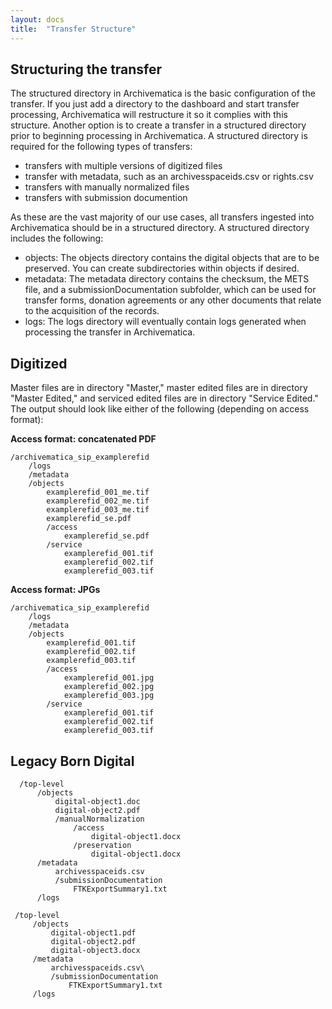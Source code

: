 ```yaml
---
layout: docs
title:  "Transfer Structure"
---
```


## Structuring the transfer 

The structured directory in Archivematica is the basic configuration of the transfer. If you just add a directory to the dashboard and start transfer processing, Archivematica will restructure it so it complies with this structure. Another option is to create a transfer in a structured directory prior to beginning processing in Archivematica. A structured directory is required for the following types of transfers:

*	transfers with multiple versions of digitized files
*	transfer with metadata, such as an archivesspaceids.csv or rights.csv
*	transfers with manually normalized files
*	transfers with submission documention

As these are the vast majority of our use cases, all transfers ingested into Archivematica should be in a structured directory. A structured directory includes the following:

*	objects: The objects directory contains the digital objects that are to be preserved. You can create subdirectories within objects if desired.
*	metadata: The metadata directory contains the checksum, the METS file, and a submissionDocumentation subfolder, which can be used for transfer forms, donation agreements or any other documents that relate to the acquisition of the records.
*	logs: The logs directory will eventually contain logs generated when processing the transfer in Archivematica.

## Digitized

Master files are in directory "Master," master edited files are in directory "Master Edited," and serviced edited files are in directory "Service Edited." The output should look like either of the following (depending on access format):


**Access format: concatenated PDF**

```
/archivematica_sip_examplerefid
	/logs
	/metadata
	/objects
		examplerefid_001_me.tif
		examplerefid_002_me.tif
		examplerefid_003_me.tif
		examplerefid_se.pdf
		/access
			examplerefid_se.pdf
		/service
			examplerefid_001.tif
			examplerefid_002.tif
			examplerefid_003.tif
```

**Access format: JPGs**

```
/archivematica_sip_examplerefid
	/logs
	/metadata
	/objects
		examplerefid_001.tif
		examplerefid_002.tif
		examplerefid_003.tif
		/access
			examplerefid_001.jpg
			examplerefid_002.jpg
			examplerefid_003.jpg
		/service
			examplerefid_001.tif
			examplerefid_002.tif
			examplerefid_003.tif
```

## Legacy Born Digital
```
  /top-level
	  /objects
		  digital-object1.doc
		  digital-object2.pdf
		  /manualNormalization
			  /access
				  digital-object1.docx
			  /preservation
				  digital-object1.docx
	  /metadata
		  archivesspaceids.csv
		  /submissionDocumentation
			  FTKExportSummary1.txt
	  /logs
```

```
 /top-level                                                               
	 /objects                                                                 
		 digital-object1.pdf                                                      
		 digital-object2.pdf                                                      
		 digital-object3.docx                                                     
	 /metadata                                                                
		 archivesspaceids.csv\                                                    
		 /submissionDocumentation                                                 
			 FTKExportSummary1.txt                                                                                                                        
	 /logs                                                                    
```